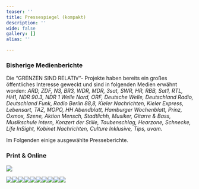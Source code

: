 ```yaml
---
teaser: ''
title: Pressespiegel (kompakt)
description: ''
wide: false
gallery: []
alias: ''

---
```

### Bisherige Medienberichte

Die “GRENZEN SIND RELATIV”- Projekte haben bereits ein großes öffentliches Interesse geweckt und sind in folgenden Medien erwähnt worden: _ARD, ZDF, N3, BR3, WDR, MDR, 3sat, SWR, HR, RBB, Sat1, RTL, HH1, NDR 90.3, NDR 1 Welle Nord, ORF, Deutsche Welle, Deutschland Radio, Deutschland Funk, Radio Berlin 88,8, Kieler Nachrichten, Kieler Express, Lebensart, TAZ, MOPO, HH Abendblatt, Hamburger Wochenblatt, Prinz, Oxmox, Szene, Aktion Mensch, Stadtlichh, Musiker, Gitarre & Bass, Musikschule intern, Konzert der Stille, Taubenschlag, Hearzone, Schnecke, Life InSight, Kobinet Nachrichten, Culture Inklusive, Tips, uvam._

Im Folgenden einige ausgewählte Presseberichte.

### Print & Online

<gallery>

![](/media/2020/09/2-asv-festival-abendblatt-mopo-_-oxmox.jpg)

![](/media/2018/11/mopo.jpg)![](/media/2020/09/hh-abendblatt-25-06-_-portrait-mischa-gohlke.JPG)![](/media/2020/09/taz-02-12-16-interview-mischa-gohlke.jpg)![](/media/2020/09/taz-bilder-im-kopf-8-07-2013.jpg)![](/media/2020/09/mhg_kn_2011_11_10.jpg)![](/media/2020/09/life-insight-_-anderssein-1-_-feb-2016-1.jpg)![](/media/2020/09/life-insight-_-anderssein-1-_-feb-2016-2.jpg)![](/media/2020/09/hamburger-abendblatt-_-3-anderssein-vereint-festival.jpg)![](/media/2020/09/anderssein-vereint_life-insight_06-0715_02.jpg)![](/media/2020/09/anderssein-vereint_life-insight_06-0715_01.jpg)

</gallery>
